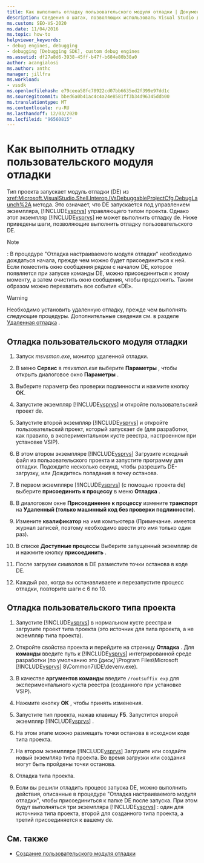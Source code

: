 ```yaml
---
title: Как выполнить отладку пользовательского модуля отладки | Документация Майкрософт
description: Сведения о шагах, позволяющих использовать Visual Studio для отладки пользовательского модуля отладки или пользовательского типа проекта.
ms.custom: SEO-VS-2020
ms.date: 11/04/2016
ms.topic: how-to
helpviewer_keywords:
- debug engines, debugging
- debugging [Debugging SDK], custom debug engines
ms.assetid: df27a8d6-3938-45ff-b47f-b684e80b38a0
author: acangialosi
ms.author: anthc
manager: jillfra
ms.workload:
- vssdk
ms.openlocfilehash: e79ceea58fc78922cd07bb6635ed2f399e97dd1c
ms.sourcegitcommit: bbed6a0b41ac4c4a24e8581ff3b34d96345ddb00
ms.translationtype: MT
ms.contentlocale: ru-RU
ms.lasthandoff: 12/03/2020
ms.locfileid: "96560815"
---
```

# <a name="how-to-debug-a-custom-debug-engine"></a>Как выполнить отладку пользовательского модуля отладки
Тип проекта запускает модуль отладки (DE) из <xref:Microsoft.VisualStudio.Shell.Interop.IVsDebuggableProjectCfg.DebugLaunch%2A> метода. Это означает, что DE запускается под управлением экземпляра, [!INCLUDE[vsprvs](../../code-quality/includes/vsprvs_md.md)] управляющего типом проекта. Однако этот экземпляр [!INCLUDE[vsprvs](../../code-quality/includes/vsprvs_md.md)] не может выполнить отладку de. Ниже приведены шаги, позволяющие выполнить отладку пользовательского DE.

> [!NOTE]
> : В процедуре "Отладка настраиваемого модуля отладки" необходимо дождаться начала, прежде чем можно будет присоединиться к ней. Если поместить окно сообщения рядом с началом DE, которое появляется при запуске команды DE, можно присоединиться к этому моменту, а затем очистить окно сообщения, чтобы продолжить. Таким образом можно перехватить все события «DE».

> [!WARNING]
> Необходимо установить удаленную отладку, прежде чем выполнять следующие процедуры. Дополнительные сведения см. в разделе [Удаленная отладка](../../debugger/remote-debugging.md) .

## <a name="debug-a-custom-debug-engine"></a>Отладка пользовательского модуля отладки

1. Запуск *msvsmon.exe*, монитор удаленной отладки.

2. В меню **Сервис** в *msvsmon.exe* выберите **Параметры** , чтобы открыть диалоговое окно **Параметры** .

3. Выберите параметр без проверки подлинности и нажмите кнопку **ОК**.

4. Запустите экземпляр [!INCLUDE[vsprvs](../../code-quality/includes/vsprvs_md.md)] и откройте пользовательский проект de.

5. Запустите второй экземпляр [!INCLUDE[vsprvs](../../code-quality/includes/vsprvs_md.md)] и откройте пользовательский проект, который запускает de (для разработки, как правило, в экспериментальном кусте реестра, настроенном при установке VSIP).

6. В этом втором экземпляре [!INCLUDE[vsprvs](../../code-quality/includes/vsprvs_md.md)] Загрузите исходный файл из пользовательского проекта и запустите программу для отладки. Подождите несколько секунд, чтобы разрешить DE-загрузку, или Дождитесь попадания в точку останова.

7. В первом экземпляре [!INCLUDE[vsprvs](../../code-quality/includes/vsprvs_md.md)] (с помощью проекта de) выберите **присоединить к процессу** в меню **Отладка** .

8. В диалоговом окне **Присоединение к процессу** измените **транспорт** на **Удаленный (только машинный код без проверки подлинности)**.

9. Измените **квалификатор** на имя компьютера (Примечание. имеется журнал записей, поэтому необходимо ввести это имя только один раз).

10. В списке **Доступные процессы** Выберите запущенный экземпляр de и нажмите кнопку **присоединить** .

11. После загрузки символов в DE разместите точки останова в коде DE.

12. Каждый раз, когда вы останавливаете и перезапустите процесс отладки, повторите шаги с 6 по 10.

## <a name="debug-a-custom-project-type"></a>Отладка пользовательского типа проекта

1. Запустите [!INCLUDE[vsprvs](../../code-quality/includes/vsprvs_md.md)] в нормальном кусте реестра и загрузите проект типа проекта (это источник для типа проекта, а не экземпляр типа проекта).

2. Откройте свойства проекта и перейдите на страницу **Отладка** . Для **команды** введите путь к [!INCLUDE[vsprvs](../../code-quality/includes/vsprvs_md.md)] интегрированной среде разработки (по умолчанию это *[диск]* \Program Files\Microsoft [!INCLUDE[vsprvs](../../code-quality/includes/vsprvs_md.md)] 8\Common7\IDE\devenv.exe).

3. В качестве **аргументов команды** введите `/rootsuffix exp` для экспериментального куста реестра (созданного при установке VSIP).

4. Нажмите кнопку **ОК** , чтобы принять изменения.

5. Запустите тип проекта, нажав клавишу **F5**. Запустится второй экземпляр [!INCLUDE[vsprvs](../../code-quality/includes/vsprvs_md.md)] .

6. На этом этапе можно размещать точки останова в исходном коде типа проекта.

7. На втором экземпляре [!INCLUDE[vsprvs](../../code-quality/includes/vsprvs_md.md)] Загрузите или создайте новый экземпляр типа проекта. Во время загрузки или создания могут быть пройдены точки останова.

8. Отладка типа проекта.

9. Если вы решили отладить процесс запуска DE, можно выполнить действия, описанные в процедуре "Отладка настраиваемого модуля отладки", чтобы присоединиться к папке DE после запуска. При этом будут выполняться три экземпляра [!INCLUDE[vsprvs](../../code-quality/includes/vsprvs_md.md)] : один для источника типа проекта, второй для созданного типа проекта, а третий присоединяется к вашему de.

## <a name="see-also"></a>См. также
- [Создание пользовательского модуля отладки](../../extensibility/debugger/creating-a-custom-debug-engine.md)
